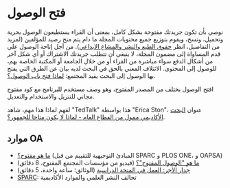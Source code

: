 # فتح الوصول

نوصي بأن تكون جريدتك مفتوحة بشكل كامل، بمعنى أن القراء يستطيعون الوصول بحرية وتحميل، ونسخ، ويقوم بتوزيع جميع محتويات المجلة ما دام يتم منح رصيد للمؤلفين (لمزيد من التفاصيل، انظر [حقوق الطبع والنشر والمشاع الإبداعي](./copyright)). من أجل إتاحة الوصول على قدم المساواة إلى مضمون المجلة، لا ينبغي أن تتطلب جريدتك الاشتراك أو أي شكل آخر من أشكال الدفع سواء مباشرة من القراء أو من خلال الجامعة أو المكتبة الخاصة بهم، للوصول إلى المحتوى. الائتلاف المعني بالحق في البحث لديه بيان عن الطرق التي يفتح بها الوصول إلى البحث يفيد المجتمع: [لماذا فتح باب الوصول؟](http://www.righttoresearch.org/learn/whyOA/index.shtml).

افتح الوصول يختلف من المصدر المفتوح، وهو وصف مستخدم للبرنامج مع كود مفتوح مجاني للتنزيل والاستخدام والتعديل.

لفهم لماذا هذا مهم، شاهد "TedTalk" هذا بواسطة "Erica Ston"، عنوان [البحث الأكاديمي ممول من القطاع العام - لماذا لا يكون متاحا للجمهور؟](https://youtu.be/lXQ4HSMp1OA).

## موارد OA

-  [ما هو مفتوح؟](https://sparcopen.org/our-work/howopenisit/) (المبادئ التوجيهية للتقييم من قبل SPARC و PLOS ONE، و OAPSA)
-  [ما هو "الوصول المفتوح"؟](https://www.opensocietyfoundations.org/explainers/what-open-access) (فيديو من مؤسسات المجتمع المفتوح، 8 دقائق)
-  [جدار الأجر: العمل في المنحة الدراسية](https://paywallthemovie.com/) (الوثائق؛ ساعة واحدة، 5 دقائق)
-  [SPARC](https://sparcopen.org/): تحالف النشر العلمي والموارد الأكاديمية
